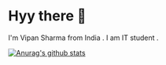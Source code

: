 # Hyy there 👋

I'm Vipan Sharma from India . I am IT student . 

[![Anurag's github stats](https://github-readme-stats.vercel.app/api?username=vipinshrma)](https://github.com/anuraghazra/github-readme-stats)
